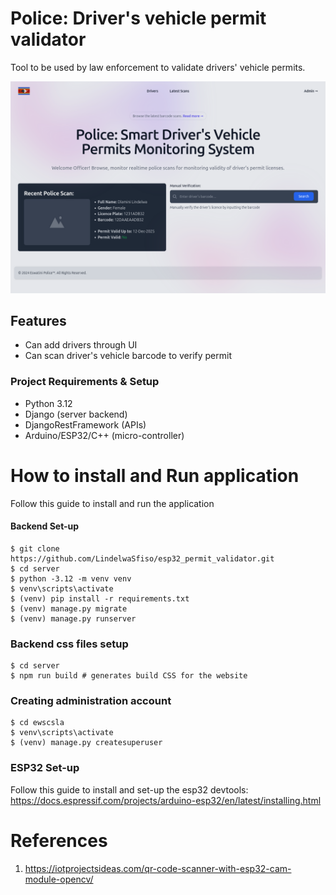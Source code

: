 # Police: Driver's vehicle permit validator

Tool to be used by law enforcement to validate drivers' vehicle permits.

![plot](./documentation/screenshot.png)

## Features 

- Can add drivers through UI
- Can scan driver's vehicle barcode to verify permit 

### Project Requirements & Setup

- Python 3.12
- Django (server backend)
- DjangoRestFramework (APIs)
- Arduino/ESP32/C++ (micro-controller)

# How to install and Run application

Follow this guide to install and run the application

#### Backend Set-up

```shell
$ git clone https://github.com/LindelwaSfiso/esp32_permit_validator.git
$ cd server
$ python -3.12 -m venv venv
$ venv\scripts\activate
$ (venv) pip install -r requirements.txt
$ (venv) manage.py migrate
$ (venv) manage.py runserver
```


### Backend css files setup

```shell
$ cd server
$ npm run build # generates build CSS for the website
```

### Creating administration account

```shell
$ cd ewscsla
$ venv\scripts\activate
$ (venv) manage.py createsuperuser
```

### ESP32 Set-up

Follow this guide to install and set-up the esp32 devtools:
https://docs.espressif.com/projects/arduino-esp32/en/latest/installing.html


# References

1. https://iotprojectsideas.com/qr-code-scanner-with-esp32-cam-module-opencv/

